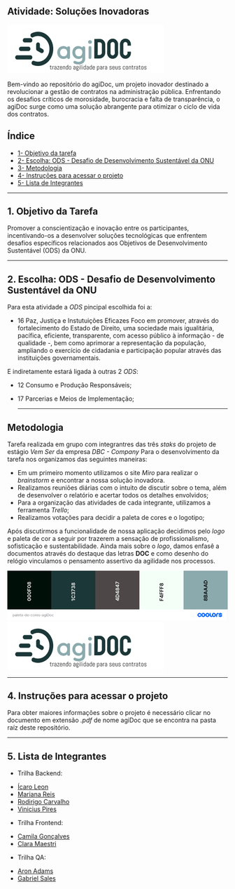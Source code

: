 ## Atividade: Soluções Inovadoras

<img src="./assets/logo2.png" alt="Logotipo da aplicação agiDoc com o slogan: trazendo agilidade para seus contratos" title="Logo da aplicação agiDoc">

Bem-vindo ao repositório do agiDoc, um projeto inovador destinado a revolucionar a gestão de contratos na administração pública.
Enfrentando os desafios críticos de morosidade, burocracia e falta de transparência, o agiDoc surge como uma solução abrangente para
otimizar o ciclo de vida dos contratos.

## Índice
* [1- Objetivo da tarefa](#objetivo-da-tarefa)
* [2- Escolha: ODS - Desafio de Desenvolvimento Sustentável da ONU](#escolha-ods-desafio-de-desenvolvimento-sustentável-da-onu)
* [3- Metodologia](#metodologia)
* [4- Instruções para acessar o projeto](#instruções-para-acessar-o-projeto)
* [5- Lista de Integrantes](#lista-de-integrantes)


***

## 1. Objetivo da Tarefa 

Promover a conscientização e inovação entre os participantes, incentivando-os a desenvolver soluções tecnológicas que enfrentem 
desafios específicos relacionados aos Objetivos de Desenvolvimento Sustentável (ODS) da ONU. 

***

## 2. Escolha: ODS - Desafio de Desenvolvimento Sustentável da ONU

Para esta atividade a *ODS* pincipal escolhida foi a: 

- 16 Paz, Justiça e Instutuições Eficazes
Foco em promover, através do fortalecimento do Estado de Direito, uma sociedade mais igualitária, pacífica, eficiente, transparente,
com acesso público à informação - de qualidade -, bem como aprimorar a representação da população, ampliando o exercício de cidadania
e participação popular através das instituições governamentais.

E indiretamente estará ligada à outras 2 *ODS*:
- 12 Consumo e Produção Responsáveis;
- 17 Parcerias e Meios de Implementação;

  ***

## Metodologia

Tarefa realizada em grupo com integrantres das três *staks* do projeto de estágio *Vem Ser* da empresa *DBC - Company*
Para o desenvolvimento da tarefa nos organizamos das seguintes maneiras:

- Em um primeiro momento utilizamos o site *Miro* para realizar o *brainstorm* e encontrar a nossa solução inovadora.
- Realizamos reuniões diárias com o intuito de discutir sobre o tema, além de desenvolver o relatório e acertar todos os detalhes envolvidos;
- Para a organização das atividades de cada integrante, utilizamos a ferramenta *Trello*;
- Realizamos votações para decidir a paleta de cores e o logotipo;

Após discutirmos a funcionalidade de nossa aplicação decidimos pelo *logo* e paleta de cor a seguir por trazerem a sensação de profissionalismo, sofisticação e sustentabilidade.
Ainda mais sobre o *logo*, damos enfasê a documentos através do destaque das letras **DOC** e como desenho do relógio vinculamos o pensamento assertivo da agilidade nos processos.

<img src="./assets/paleta-de-cores-agiDoc.png" alt="Paleta de Cores que será utilizada na aplicação" title="Paleta de Cores escolhida">
<img src="./assets/logo2.png" alt="Logotipo da aplicação agiDoc com o slogan: trazendo agilidade para seus contratos" title="Logo da aplicação agiDoc">

***

## 4. Instruções para acessar o projeto

Para obter maiores informações sobre o projeto é necessário clicar no documento em extensão *.pdf* de nome agiDoc que se encontra na pasta raíz deste repositório.

***

## 5. Lista de Integrantes

* Trilha Backend:

- [Ícaro Leon](https://github.com/icaroleon/)
- [Mariana Reis](https://github.com/MariSIN)
- [Rodirigo Carvalho](https://github.com/RodrigoFCC)
- [Vinicius Pires](https://github.com/ViniciusPiresB)

* Trilha Frontend:

- [Camila Gonçalves](https://github.com/CamilaVerso)
- [Clara Maestri](https://github.com/vivalaclara)

* Trilha QA:

- [Aron Adams](https://github.com/AronAdamsRapetto)
- [Gabriel Sales](https://github.com/gabrielsalesdev)


  









